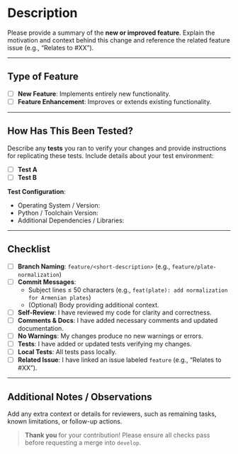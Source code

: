 # Description

Please provide a summary of the **new or improved feature**. Explain the motivation and context behind this change and reference the related feature issue (e.g., “Relates to #XX”).

---

## Type of Feature

- [ ] **New Feature**: Implements entirely new functionality.
- [ ] **Feature Enhancement**: Improves or extends existing functionality.

---

## How Has This Been Tested?

Describe any **tests** you ran to verify your changes and provide instructions for replicating these tests. Include details about your test environment:

- [ ] **Test A**
- [ ] **Test B**

**Test Configuration**:
- Operating System / Version:
- Python / Toolchain Version:
- Additional Dependencies / Libraries:

---

## Checklist

- [ ] **Branch Naming**: `feature/<short-description>` (e.g., `feature/plate-normalization`)
- [ ] **Commit Messages**:
  - Subject lines ≤ 50 characters (e.g., `feat(plate): add normalization for Armenian plates`)
  - (Optional) Body providing additional context.
- [ ] **Self-Review**: I have reviewed my code for clarity and correctness.
- [ ] **Comments & Docs**: I have added necessary comments and updated documentation.
- [ ] **No Warnings**: My changes produce no new warnings or errors.
- [ ] **Tests**: I have added or updated tests verifying my changes.
- [ ] **Local Tests**: All tests pass locally.
- [ ] **Related Issue**: I have linked an issue labeled `feature` (e.g., “Relates to #XX”).

---

## Additional Notes / Observations

Add any extra context or details for reviewers, such as remaining tasks, known limitations, or follow-up actions.

> **Thank you** for your contribution! Please ensure all checks pass before requesting a merge into `develop`.
